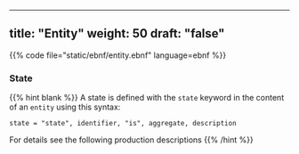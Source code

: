 ---
title: "Entity"
weight: 50
draft: "false"
----
{{% code file="static/ebnf/entity.ebnf" language=ebnf %}}

### State
{{% hint blank %}}
A state is defined with the `state` keyword in the content of an `entity`
using this syntax:
```ebnf
state = "state", identifier, "is", aggregate, description
```
For details see the following production descriptions
{{% /hint %}}
